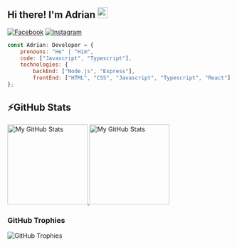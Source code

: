 ## Hi there! I'm Adrian <img src="https://media.giphy.com/media/hvRJCLFzcasrR4ia7z/giphy.gif" width="24px" height="24px">

[![Facebook](https://img.shields.io/badge/-Facebook-00B2FF?style=flat-square&logo=Facebook&logoColor=white)](https://www.facebook.com/profile.php?id=100009508803466)
[![Instagram](https://img.shields.io/badge/-Instagram-e4405f?style=flat-square&logo=Instagram&logoColor=white)](https://www.instagram.com/adrianenev/) 

```javascript
const Adrian: Developer = {
    pronouns: "He" | "Him",
    code: ["Javascript", "Typescript"],
    technologies: {
        backEnd: ["Node.js", "Express"],
        frontEnd: ["HTML", "CSS", "Javascript", "Typescript", "React"]
};
```

## ⚡GitHub Stats

<a href="https://github.com/AdrianEnev">
  <img height="180em" alt="My GitHub Stats" src="https://github-readme-stats.vercel.app/api/?username=AdrianEnev&count_private=true&hide_border=true&theme=tokyonight&showicons=true" />
  <img height="180em" marginLeft="10em" alt="My GitHub Stats" src="https://github-readme-stats.vercel.app/api/top-langs/?username=AdrianEnev&langs_count=6&layout=compact&bg_color=00000000&text_color=3498db&hide_border=true&count_private=true&theme=tokyonight&include_all_commits=true&hide=smalltalk,shell,html,scss,css" />
</a>

### GitHub Trophies

<img align="center" src="https://github-profile-trophy.vercel.app/?username=AdrianEnev&rank=-C,-B" alt="GitHub Trophies" />
